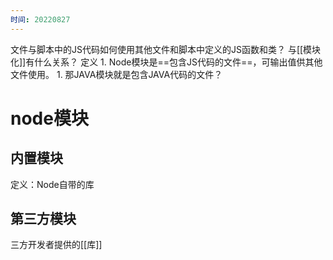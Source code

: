```yaml
---
时间: 20220827
---
```

文件与脚本中的JS代码如何使用其他文件和脚本中定义的JS函数和类？
与[[模块化]]有什么关系？
定义
	1. Node模块是==包含JS代码的文件==，可输出值供其他文件使用。
		1. 那JAVA模块就是包含JAVA代码的文件？

# node模块
## 内置模块
定义：Node自带的库
## 第三方模块
三方开发者提供的[[库]]
